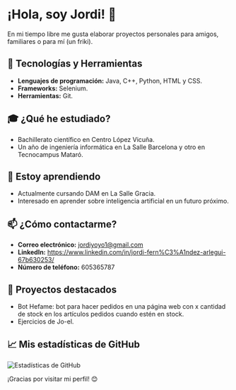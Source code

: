 # ¡Hola, soy Jordi! 👋

En mi tiempo libre me gusta elaborar proyectos personales para amigos, familiares o para mí (un friki).


## 🔧 Tecnologías y Herramientas

- **Lenguajes de programación:** Java, C++, Python, HTML y CSS.
- **Frameworks:** Selenium.
- **Herramientas:** Git.

## 🎓 ¿Qué he estudiado?

- Bachillerato científico en Centro López Vicuña.
- Un año de ingeniería informática en La Salle Barcelona y otro en Tecnocampus Mataró.

## 🌱 Estoy aprendiendo

- Actualmente cursando DAM en La Salle Gracia.
- Interesado en aprender sobre inteligencia artificial en un futuro próximo.

## 📫 ¿Cómo contactarme?

- **Correo electrónico:** jordiyoyo1@gmail.com
- **LinkedIn:** https://www.linkedin.com/in/jordi-fern%C3%A1ndez-arlegui-67b630253/
- **Número de teléfono:** 605365787

## 🌟 Proyectos destacados

- Bot Hefame: bot para hacer pedidos en una página web con x cantidad de stock en los artículos pedidos cuando estén en stock.
- Ejercicios de Jo-el.


## 📈 Mis estadísticas de GitHub

![Estadísticas de GitHub](https://github-readme-stats.vercel.app/api?username=JordiFernandezArlegui&show_icons=true&theme=radical)


¡Gracias por visitar mi perfil! 😊
